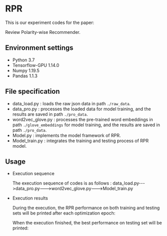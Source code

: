 # RPR

This is our experiment codes for the paper:

Review Polarity-wise Recommender.

## Environment settings
* Python 3.7
* Tensorflow-GPU 1.14.0
* Numpy 1.19.5
* Pandas 1.1.3

## File specification
* data_load.py : loads the raw json data in path `./raw_data`.
* data_pro.py : processes the loaded data for model training, and the results are saved in path `./pro_data`.
* word2vec_glove.py : processes the pre-trained word embeddings in path `./glove_embeddings` for model training, and the results are saved in path `./pro_data`.
* Model.py : implements the model framework of RPR.
* Model_train.py : integrates the training and testing process of RPR model.

## Usage
* Execution sequence

  The execution sequence of codes is as follows : data_load.py--->data_pro.py--->word2vec_glove.py--->Model_train.py
  
* Execution results

  During the execution, the RPR performance on both training and testing sets will be printed after each optimization epoch:
  
  When the execution finished, the best performance on testing set will be printed:
